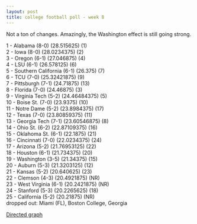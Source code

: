 ```yaml
---
layout: post
title: college football poll - week 8
---
```


Not a ton of changes. Amazingly, the Washington effect is still going strong.

<p/>
1 - Alabama (8-0) (28.515625) (1) <br/>
2 - Iowa (8-0) (28.0234375) (2) <br/>
3 - Oregon (6-1) (27.046875) (4) <br/>
4 - LSU (6-1) (26.578125) (6) <br/>
5 - Southern California (6-1) (26.375) (7) <br/>
6 - TCU (7-0) (25.32421875) (9) <br/>
7 - Pittsburgh (7-1) (24.71875) (13) <br/>
8 - Florida (7-0) (24.46875) (3) <br/>
9 - Virginia Tech (5-2) (24.46484375) (5) <br/>
10 - Boise St. (7-0) (23.9375) (10) <br/>
11 - Notre Dame (5-2) (23.8984375) (17) <br/>
12 - Texas (7-0) (23.80859375) (11) <br/>
13 - Georgia Tech (7-1) (23.60546875) (8) <br/>
14 - Ohio St. (6-2) (22.87109375) (16) <br/>
15 - Oklahoma St. (6-1) (22.1875) (21) <br/>
16 - Cincinnati (7-0) (22.0234375) (24) <br/>
17 - Arizona (5-2) (21.76953125) (22) <br/>
18 - Houston (6-1) (21.734375) (20) <br/>
19 - Washington (3-5) (21.34375) (15) <br/>
20 - Auburn (5-3) (21.3203125) (12) <br/>
21 - Kansas (5-2) (20.640625) (23) <br/>
22 - Clemson (4-3) (20.4921875) (NR) <br/>
23 - West Virginia (6-1) (20.2421875) (NR) <br/>
24 - Stanford (5-3) (20.2265625) (18) <br/>
25 - California (5-2) (20.21875) (NR) <br/>
dropped out: Miami (FL), Boston College, Georgia

<p/>
<a href="http://img34.imageshack.us/img34/8142/footballnu.jpg">Directed graph</a>
